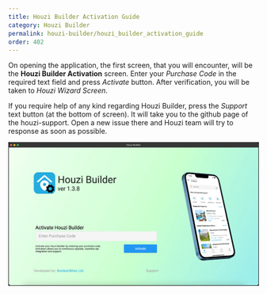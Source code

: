 ```yaml
---
title: Houzi Builder Activation Guide
category: Houzi Builder
permalink: houzi-builder/houzi_builder_activation_guide
order: 402
---
```


On opening the application, the first screen, that you will encounter, will be the **Houzi Builder Activation** screen. Enter your *Purchase Code* in the required text field and press *Activate* button. After verification, you will be taken to *Houzi Wizard Screen*.

If you require help of any kind regarding Houzi Builder, press the *Support* text button (at the bottom of screen). It will take you to the github page of the houzi-support. Open a new issue there and Houzi team will try to response as soon as possible.


<img src="../../images/activate-builder-page.png" alt="activate-builder-page" title="activate-builder-page" border= "1px solid"/>